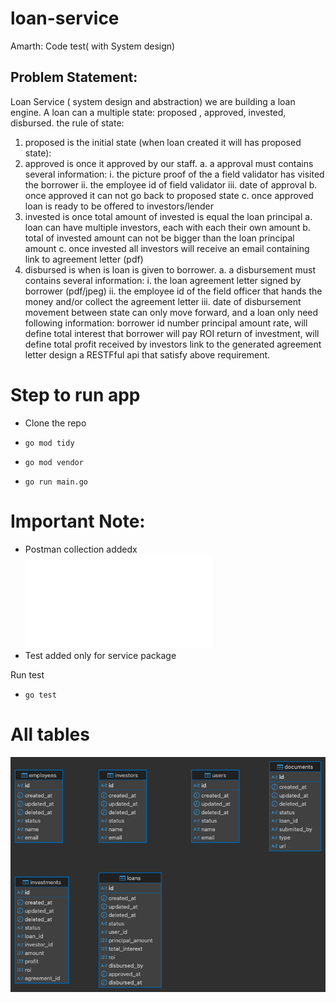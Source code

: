# loan-service
Amarth: Code test( with System design)

## Problem Statement:

Loan Service ( system design and abstraction)
we are building a loan engine. A loan can a multiple state: proposed , approved, invested, disbursed. the rule of state:
1. proposed is the initial state (when loan created it will has proposed state):
2. approved is once it approved by our staff.
a. a approval must contains several information:
i. the picture proof of the a field validator has visited the borrower
ii. the employee id of field validator
iii. date of approval
b. once approved it can not go back to proposed state
c. once approved loan is ready to be offered to investors/lender
3. invested is once total amount of invested is equal the loan principal
a. loan can have multiple investors, each with each their own amount
b. total of invested amount can not be bigger than the loan principal amount
c. once invested all investors will receive an email containing link to agreement letter (pdf)
4. disbursed is when is loan is given to borrower.
a. a disbursement must contains several information:
i. the loan agreement letter signed by borrower (pdf/jpeg)
ii. the employee id of the field officer that hands the money and/or collect the agreement letter
iii. date of disbursement
movement between state can only move forward, and a loan only need following information:
borrower id number
principal amount
rate, will define total interest that borrower will pay
ROI return of investment, will define total profit received by investors
link to the generated agreement letter
design a RESTFful api that satisfy above requirement.


# Step to run app

- Clone the repo
- `go mod tidy`
- `go mod vendor`

- `go run main.go`


# Important Note:
- Postman collection addedx
![Postman collection](loan-service.postman_collection.json)
- Test added only for service package

Run test
- `go test`

# All tables

![alt text](loan_service-db.png)

